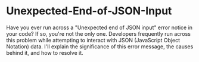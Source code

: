 # Unexpected-End-of-JSON-Input
Have you ever run across a "Unexpected end of JSON input" error notice in your code? If so, you're not the only one. Developers frequently run across this problem while attempting to interact with JSON (JavaScript Object Notation) data. I'll explain the significance of this error message, the causes behind it, and how to resolve it.
